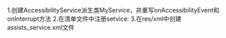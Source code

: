 1.创建AccessibilityService派生类MyService，并重写onAccessibilityEvent和onInterrupt方法
2.在清单文件中注册setvice:        <service android:name=".MyService"
            android:exported="false"
            android:label="点击器"
            android:enabled="true"
            android:permission="android.permission.BIND_ACCESSIBILITY_SERVICE">
            <intent-filter>
                <action android:name="android.accessibilityservice.AccessibilityService" />
            </intent-filter>
            <meta-data
                android:name="android.accessibilityservice"
                android:resource="@xml/assists_service" />
        </service>
3.在res/xml中创建assists_service.xml文件
